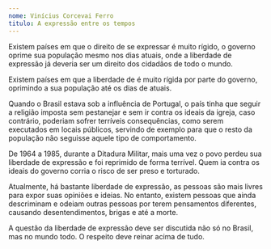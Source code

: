 ```yaml
---
nome: Vinícius Corcevai Ferro 
titulo: A expressão entre os tempos
---
```


Existem países em que o direito de se expressar é muito rígido, o governo oprime sua população mesmo nos dias atuais, onde a liberdade de expressão já deveria ser um direito dos cidadãos de todo o mundo.

Existem países em que a liberdade de é muito rígida por parte do governo, oprimindo a sua população até os dias de atuais.

Quando o Brasil estava sob a influência de Portugal, o país tinha que seguir a religião imposta sem pestanejar e sem ir contra os ideais da igreja, caso contrário, poderiam sofrer terríveis consequências, como serem executados em locais públicos, servindo de exemplo para que o resto da população não seguisse aquele tipo de comportamento.

De 1964 a 1985, durante a Ditadura Militar, mais uma vez o povo perdeu sua liberdade de expressão e foi reprimido de forma terrível. Quem ia contra os ideais do governo corria o risco de ser preso e torturado.

Atualmente, há bastante liberdade de expressão, as pessoas são mais livres para expor suas opiniões e ideias. No entanto, existem pessoas que ainda descriminam e odeiam outras pessoas por terem pensamentos diferentes, causando desentendimentos, brigas e até a morte.

A questão da liberdade de expressão deve ser discutida não só no Brasil, mas no mundo todo. O respeito deve reinar acima de tudo.

